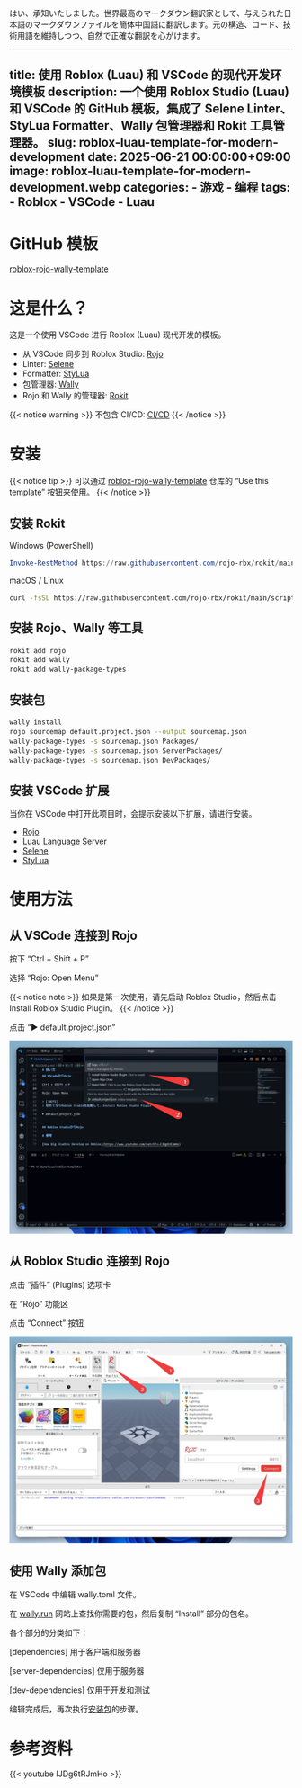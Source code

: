 はい、承知いたしました。世界最高のマークダウン翻訳家として、与えられた日本語のマークダウンファイルを簡体中国語に翻訳します。元の構造、コード、技術用語を維持しつつ、自然で正確な翻訳を心がけます。

---
title: 使用 Roblox (Luau) 和 VSCode 的现代开发环境模板
description: 一个使用 Roblox Studio (Luau) 和 VSCode 的 GitHub 模板，集成了 Selene Linter、StyLua Formatter、Wally 包管理器和 Rokit 工具管理器。
slug: roblox-luau-template-for-modern-development
date: 2025-06-21 00:00:00+09:00
image: roblox-luau-template-for-modern-development.webp
categories:
    - 游戏
    - 编程
tags:
    - Roblox
    - VSCode
    - Luau
---

# GitHub 模板

[roblox-rojo-wally-template](https://github.com/takoyakisoft/roblox-rojo-wally-template)

# 这是什么？

这是一个使用 VSCode 进行 Roblox (Luau) 现代开发的模板。

- 从 VSCode 同步到 Roblox Studio: [Rojo](https://github.com/rojo-rbx/rojo)
- Linter: [Selene](https://github.com/Kampfkarren/selene)
- Formatter: [StyLua](https://github.com/JohnnyMorganz/StyLua)
- 包管理器: [Wally](https://github.com/UpliftGames/wally)
- Rojo 和 Wally 的管理器: [Rokit](https://github.com/rojo-rbx/rokit)

{{< notice warning >}}
不包含 CI/CD: [CI/CD](https://github.com/Roblox/place-ci-cd-demo)
{{< /notice >}}

# 安装

{{< notice tip >}}
可以通过 [roblox-rojo-wally-template](https://github.com/takoyakisoft/roblox-rojo-wally-template) 仓库的 “Use this template” 按钮来使用。
{{< /notice >}}

## 安装 Rokit

Windows (PowerShell)

```powershell
Invoke-RestMethod https://raw.githubusercontent.com/rojo-rbx/rokit/main/scripts/install.ps1 | Invoke-Expression
```

macOS / Linux

```bash
curl -fsSL https://raw.githubusercontent.com/rojo-rbx/rokit/main/scripts/install.sh | sh
```

## 安装 Rojo、Wally 等工具

```bash
rokit add rojo
rokit add wally
rokit add wally-package-types
```

## 安装包

```bash
wally install
rojo sourcemap default.project.json --output sourcemap.json
wally-package-types -s sourcemap.json Packages/
wally-package-types -s sourcemap.json ServerPackages/
wally-package-types -s sourcemap.json DevPackages/
```

## 安装 VSCode 扩展

当你在 VSCode 中打开此项目时，会提示安装以下扩展，请进行安装。

- [Rojo](https://marketplace.visualstudio.com/items?itemName=evaera.vscode-rojo)
- [Luau Language Server](https://marketplace.visualstudio.com/items?itemName=JohnnyMorganz.luau-lsp)
- [Selene](https://marketplace.visualstudio.com/items?itemName=Kampfkarren.selene-vscode)
- [StyLua](https://marketplace.visualstudio.com/items?itemName=JohnnyMorganz.stylua)

# 使用方法

## 从 VSCode 连接到 Rojo

按下 “Ctrl + Shift + P”

选择 “Rojo: Open Menu”

{{< notice note >}}
如果是第一次使用，请先启动 Roblox Studio，然后点击 Install Roblox Studio Plugin。
{{< /notice >}}

点击 “▶ default.project.json”

![从VSCode启动Rojo的方法](Code_m5RjRhSECe.webp)

## 从 Roblox Studio 连接到 Rojo

点击 “插件” (Plugins) 选项卡

在 “Rojo” 功能区

点击 “Connect” 按钮

![从Roblox Studio连接Rojo的方法](roblox-luau-template-for-modern-development.webp)

## 使用 Wally 添加包

在 VSCode 中编辑 wally.toml 文件。

在 [wally.run](https://wally.run/) 网站上查找你需要的包，然后复制 “Install” 部分的包名。

各个部分的分类如下：

[dependencies] 用于客户端和服务器

[server-dependencies] 仅用于服务器

[dev-dependencies] 仅用于开发和测试

编辑完成后，再次执行[安装包](#安装包)的步骤。

# 参考资料

{{< youtube IJDg6tRJmHo >}}